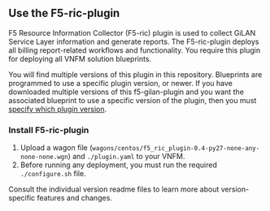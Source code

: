 ## Use the F5-ric-plugin
F5 Resource Information Collector (F5-ric) plugin is used to collect GiLAN Service Layer information and generate reports. The F5-ric-plugin deploys all billing report-related workflows and functionality. You require this plugin for deploying all VNFM solution blueprints.

You will find multiple versions of this plugin in this repository. Blueprints are programmed to use a specific plugin version, or newer. If you have downloaded multiple versions of this f5-gilan-plugin and you want the associated blueprint to use a specific version of the plugin, then you must [specify which plugin version](#multiversions).

### Install F5-ric-plugin

1. Upload a wagon file (``wagons/centos/f5_ric_plugin-0.4-py27-none-any-none-none.wgn``) and ``./plugin.yaml`` to your VNFM. 
2. Before running any deployment, you must run the required ``./configure.sh`` file.  

Consult the individual version readme files to learn more about version-specific features and changes.

